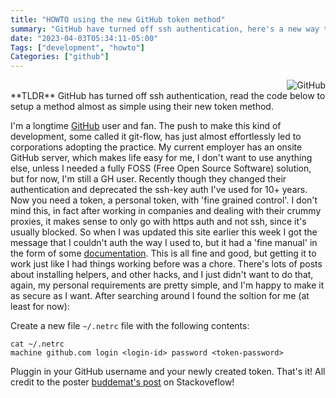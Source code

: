 ```yaml
---
title: "HOWTO using the new GitHub token method"
summary: "GitHub have turned off ssh authentication, here's a new way to do it that is almost as easy"
date: "2023-04-03T05:34:11-05:00"
Tags: ["development", "howto"]
Categories: ["github"] 
---
```

<div align="right"><img src="colophon/github.png" alt="GitHub"></div>**TLDR** GitHub has turned off ssh authentication, read the code below to setup a method almost as simple using their new token method.

I'm a longtime [GitHub](https://github.com/) user and fan. The push to make this kind of development, some called it git-flow, has just almost effortlessly led to corporations adopting the practice. My current employer has an onsite GitHub server, which makes life easy for me, I don't want to use anything else, unless I needed a fully FOSS (Free Open Source Software) solution, but for now, I'm still a GH user. Recently though they changed their authentication and deprecated the ssh-key auth I've used for 10+ years. Now you need a token, a personal token, with 'fine grained control'. I don't mind this, in fact after working in companies and dealing with their crummy proxies, it makes sense to only go with https auth and not ssh, since it's usually blocked. So when I was updated this site earlier this week I got the message that I couldn't auth the way I used to, but it had a 'fine manual' in the form of some [documentation](https://docs.github.com/en/authentication/keeping-your-account-and-data-secure/creating-a-personal-access-token). This is all fine and good, but getting it to work just like I had things working before was a chore. There's lots of posts about installing helpers, and other hacks, and I just didn't want to do that, again, my personal requirements are pretty simple, and I'm happy to make it as secure as I want. After searching around I found the soltion for me (at least for now):

Create a new file `~/.netrc` file with the following contents:

```
cat ~/.netrc
machine github.com login <login-id> password <token-password>
```

Pluggin in your GitHub username and your newly created token. That's it! All credit to the poster [buddemat's post](https://stackoverflow.com/revisions/68558789/2) on Stackoveflow!
